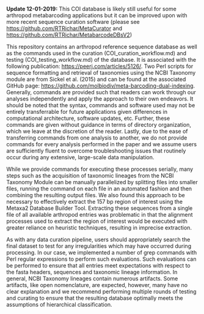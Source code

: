 **Update 12-01-2019:** This COI database is likely still useful for some arthropod metabarcoding applications but it can be improved upon with more recent sequence curation software (please see https://github.com/RTRichar/MetaCurator and https://github.com/RTRichar/MetabarcodeDBsV2) 

This repository contains an arthropod reference sequence database as well as the commands used in the curation (COI_curation_workflow.md) and testing (COI_testing_workflow.md) of the database. It is associated with the following publication: https://peerj.com/articles/5126/. Two Perl scripts for sequence formatting and retrieval of taxonomies using the NCBI Taxonomy module are from Sickel et al. (2015) and can be found at the associated GitHub page: https://github.com/molbiodiv/meta-barcoding-dual-indexing. Generally, commands are provided such that readers can work through our analyses independently and apply the approach to their own endeavors. It should be noted that the syntax, commands and software used may not be entirely transferrable for future applications given differences in computational architecture, software updates, etc. Further, these commands are given without guidance in terms of directory organization, which we leave at the discretion of the reader. Lastly, due to the ease of transferring commands from one analysis to another, we do not provide commands for every analysis performed in the paper and we assume users are sufficiently fluent to overcome troubleshooting issues that routinely occur during any extensive, large-scale data manipulation. 

While we provide commands for executing these processes serially, many steps such as the acquisition of taxonomic lineages from the NCBI Taxonomy Module can be manually parallelized by splitting files into smaller files, running the command on each file in an automated fashion and then combining the resulting output files. We also found this approach to be necessary to effectively extract the 157 bp region of interest using the Metaxa2 Database Builder Tool. Extracting these sequences from a single file of all available arthropod entries was problematic in that the alignment processes used to extract the region of interest would be executed with greater reliance on heuristic techniques, resulting in imprecise extraction.  

As with any data curation pipeline, users should appropriately search the final dataset to test for any irregularities which may have occurred during processing. In our case, we implemented a number of grep commands with Perl regular expressions to perform such evaluations. Such evaluations can be performed to ensure that all entries meet expectations with respect to the fasta headers, sequences and taxonomic lineage information. In general, NCBI Taxonomy lineages contain numerous artifacts. Some artifacts, like open nomenclature, are expected, however, many have no clear explanation and we recommend performing multiple rounds of testing and curating to ensure that the resulting database optimally meets the assumptions of hierarchical classification.
